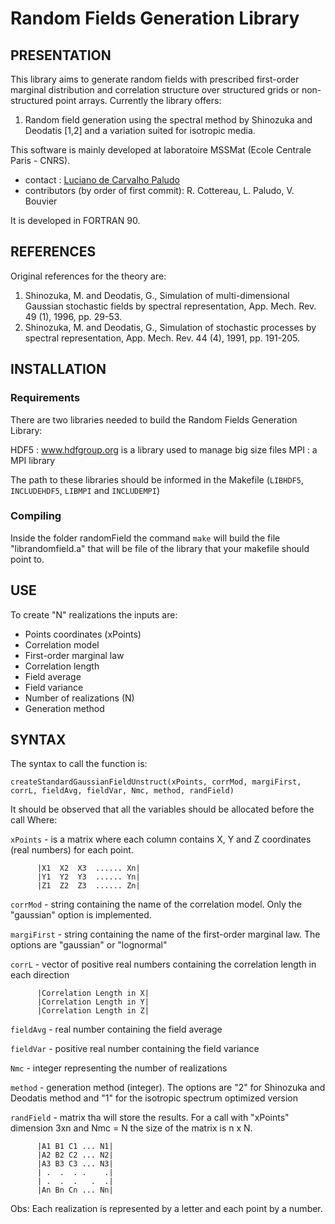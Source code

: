 # Random Fields Generation Library


## PRESENTATION

This library aims to generate random fields with prescribed first-order marginal distribution and correlation structure over structured grids or non-structured point arrays. Currently the library offers:

1. Random field generation using the spectral method by Shinozuka and Deodatis [1,2] and a variation suited for isotropic media.

This software is mainly developed at laboratoire MSSMat (Ecole Centrale Paris - CNRS).

* contact : [Luciano de Carvalho Paludo](mailto:luciano.de-carvalho@ecp.fr)
* contributors (by order of first commit): R. Cottereau, L. Paludo, V. Bouvier

It is developed in FORTRAN 90.

## REFERENCES

Original references for the theory are:

1. Shinozuka, M. and Deodatis, G., Simulation of multi-dimensional Gaussian stochastic fields by spectral representation, App. Mech. Rev. 49 (1), 1996, pp. 29-53.
1. Shinozuka, M. and Deodatis, G., Simulation of stochastic processes by spectral representation, App. Mech. Rev. 44 (4), 1991, pp. 191-205.


## INSTALLATION

### Requirements

There are two libraries needed to build the Random Fields Generation Library: 

HDF5 : www.hdfgroup.org is a library used to manage big size files
MPI  : a MPI library

The path to these libraries should be informed in the Makefile (`LIBHDF5`, `INCLUDEHDF5`, `LIBMPI` and `INCLUDEMPI`)

### Compiling

Inside the folder randomField the command `make` will build the file "librandomfield.a" that will be file of the library that your makefile should point to.


## USE

To create "N" realizations the inputs are:

* Points coordinates (xPoints)
* Correlation model
* First-order marginal law
* Correlation length
* Field average
* Field variance
* Number of realizations (N)
* Generation method

## SYNTAX

The syntax to call the function is:

`createStandardGaussianFieldUnstruct(xPoints, corrMod, margiFirst, corrL, fieldAvg, fieldVar, Nmc, method, randField)`

It should be observed that all the variables should be allocated before the call
Where:

`xPoints` - is a matrix where each column contains X, Y and Z coordinates (real numbers) for each point.

          |X1  X2  X3  ...... Xn|
          |Y1  Y2  Y3  ...... Yn|
          |Z1  Z2  Z3  ...... Zn|


`corrMod` - string containing the name of the correlation model. Only the "gaussian" option is implemented.

`margiFirst` - string containing the name of the first-order marginal law. The options are "gaussian" or "lognormal"

`corrL` - vector of positive real numbers containing the correlation length in each direction

          |Correlation Length in X|
          |Correlation Length in Y|
          |Correlation Length in Z|

`fieldAvg` - real number containing the field average

`fieldVar` - positive real number containing the field variance

`Nmc` - integer representing the number of realizations

`method` - generation method (integer). The options are "2" for Shinozuka and Deodatis method and "1" for the isotropic spectrum optimized version

`randField` - matrix tha will store the results. For a call with "xPoints" dimension 3xn and Nmc = N the size of the matrix is n x N. 

          |A1 B1 C1 ... N1|
          |A2 B2 C2 ... N2|
          |A3 B3 C3 ... N3|
          | .  .  . .    .|
          | .  .  .   .  .|
          |An Bn Cn ... Nn|

Obs: Each realization is represented by a letter and each point by a number.



